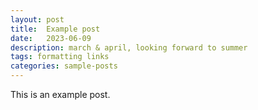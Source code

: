 ```yaml
---
layout: post
title:  Example post
date:   2023-06-09
description: march & april, looking forward to summer
tags: formatting links
categories: sample-posts
---
```

This is an example post.